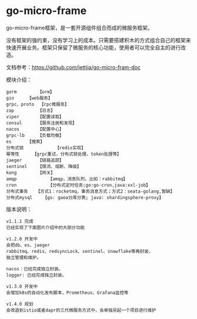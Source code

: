 # go-micro-frame

go-micro-frame框架，是一套开源组件组合而成的微服务框架。

没有框架的强约束，没有学习上的成本。只需要搭建积木的方式组合自己的框架来快速开展业务。框架只保留了微服务的核心功能，使用者可以完全自主的进行改造。

文档参考：https://github.com/jettjia/go-micro-fram-doc

模块介绍：

```
gorm		【orm】
gin		【web服务】
grpc、proto	【rpc微服务】
zap 		【日志】
viper		【配置读取】
consul 		【服务注册和发现】
nacos		【配置中心】
grpc-lb 	【负载均衡】
es		【搜索】
分布式锁	        【redis实现】
幂等性		【grpc重试，分布式锁处理，token处理等】
jaeger		【链路追踪】
sentinel	【限流、熔断、降级】
kong		【网关】
amqp            【amqp，消息队列，比如：rabbitmq】
cron            【分布式定时任务;go:go-cron,java:xxl-job】
分布式事务	【方式1：rocketmq，事务消息方式；方式2：seata-golang,暂缺】
分布式mysql	【go: gaea分库分表; java: shardingsphere-proxy】
```

版本说明：

```
v1.1.1 完成
已经实现了下面图片介绍中的大部分功能

v1.2.0 开发中
会把db、es、jaeger
rabbitmq、redis、redsyncLock、sentinel、snowflake等再封装，
独立管理和维护。

nacos：已经完成独立封装。
logger: 已经完成独立封装。

v1.3.0 开发中
会增加k8s的自动化发布脚本，Prometheus、Grafana监控等

v1.4.0 规划
会改造到istio或者dapr的三代微服务方式中，会单独另起一个项目进行维护
```

